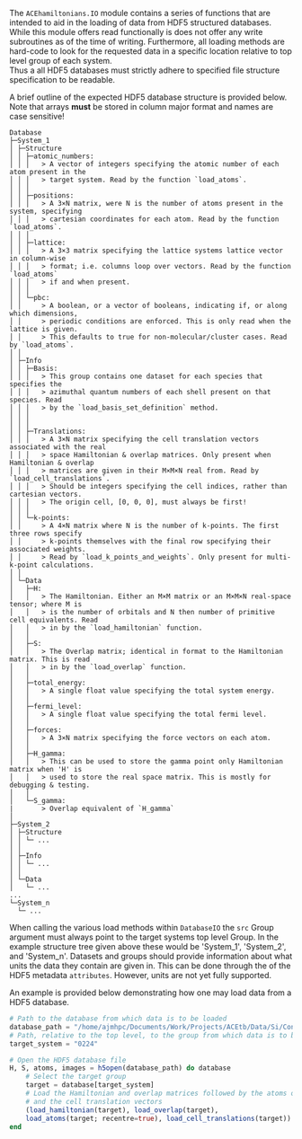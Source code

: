 

The `ACEhamiltonians.IO` module contains a series of functions that are intended to aid in the loading of data from HDF5 structured databases.
While this module offers read functionally is does not offer any write subroutines as of the time of writing.
Furthermore, all loading methods are hard-code to look for the requested data in a specific location relative to top level group of each system.  
Thus a all HDF5 databases must strictly adhere to specified file structure specification to be readable.

A brief outline of the expected HDF5 database structure is provided below. Note that
arrays **must** be stored in column major format and names are case sensitive!
```tree
Database
├─System_1
│ ├─Structure
│ │ ├─atomic_numbers:
│ │ │   > A vector of integers specifying the atomic number of each atom present in the
│ │ │   > target system. Read by the function `load_atoms`.
│ │ │
│ │ ├─positions:
│ │ │   > A 3×N matrix, were N is the number of atoms present in the system, specifying
│ │ │   > cartesian coordinates for each atom. Read by the function `load_atoms`.
│ │ │
│ │ ├─lattice:
│ │ │   > A 3×3 matrix specifying the lattice systems lattice vector in column-wise
│ │ │   > format; i.e. columns loop over vectors. Read by the function `load_atoms`
│ │ │   > if and when present.
│ │ │
│ │ └─pbc:
│ │     > A boolean, or a vector of booleans, indicating if, or along which dimensions,
│ │     > periodic conditions are enforced. This is only read when the lattice is given. 
│ │     > This defaults to true for non-molecular/cluster cases. Read by `load_atoms`.
│ │
│ ├─Info
│ │ ├─Basis:
│ │ │   > This group contains one dataset for each species that specifies the 
│ │ │   > azimuthal quantum numbers of each shell present on that species. Read
│ │ │   > by the `load_basis_set_definition` method.
│ │ │
│ │ │
│ │ ├─Translations:
│ │ │   > A 3×N matrix specifying the cell translation vectors associated with the real 
│ │ │   > space Hamiltonian & overlap matrices. Only present when Hamiltonian & overlap
│ │ │   > matrices are given in their M×M×N real from. Read by `load_cell_translations`.
│ │ │   > Should be integers specifying the cell indices, rather than cartesian vectors.
│ │ │   > The origin cell, [0, 0, 0], must always be first!
│ │ │ 
│ │ └─k-points:
│ │     > A 4×N matrix where N is the number of k-points. The first three rows specify
│ │     > k-points themselves with the final row specifying their associated weights.
│ │     > Read by `load_k_points_and_weights`. Only present for multi-k-point calculations. 
│ │
│ └─Data
│   ├─H:
│   │   > The Hamiltonian. Either an M×M matrix or an M×M×N real-space tensor; where M is 
│   │   > is the number of orbitals and N then number of primitive cell equivalents. Read
│   │   > in by the `load_hamiltonian` function.
│   │
│   ├─S:
│   │   > The Overlap matrix; identical in format to the Hamiltonian matrix. This is read
│   │   > in by the `load_overlap` function.
│   │
│   ├─total_energy:
│   │   > A single float value specifying the total system energy.
│   │
│   ├─fermi_level:
│   │   > A single float value specifying the total fermi level.
│   │
│   ├─forces:
│   │   > A 3×N matrix specifying the force vectors on each atom.
│   │
│   ├─H_gamma:
│   │   > This can be used to store the gamma point only Hamiltonian matrix when 'H' is
│   │   > used to store the real space matrix. This is mostly for debugging & testing.
│   │
│   └─S_gamma:
|       > Overlap equivalent of `H_gamma`
│
├─System_2
│ ├─Structure
│ │ └─ ...
│ │
│ ├─Info
│ │ └─ ...
│ │
│ └─Data
│   └─ ...
...
└─System_n
  └─ ...
```
When calling the various load methods within `DatabaseIO` the `src` Group argument must always point to the target systems top level Group.
In the example structure tree given above these would be 'System_1', 'System_2', and 'System_n'.
Datasets and groups should provide information about what units the data they contain are given in.
This can be done through the of the HDF5 metadata `attributes`.
However, units are not yet fully supported. 

An example is provided below demonstrating how one may load data from a HDF5 database.
```julia
# Path to the database from which data is to be loaded
database_path = "/home/ajmhpc/Documents/Work/Projects/ACEtb/Data/Si/Construction/batch_0.h5"
# Path, relative to the top level, to the group from which data is to be extracted
target_system = "0224"

# Open the HDF5 database file 
H, S, atoms, images = h5open(database_path) do database
    # Select the target group
    target = database[target_system]
    # Load the Hamiltonian and overlap matrices followed by the atoms object
    # and the cell translation vectors
    (load_hamiltonian(target), load_overlap(target), 
    load_atoms(target; recentre=true), load_cell_translations(target))
end
```